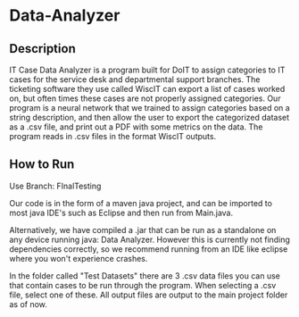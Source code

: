 # Data-Analyzer
## Description
IT Case Data Analyzer is a program built for DoIT to assign categories to IT cases for the service desk and departmental support branches. The ticketing software they use called WiscIT can export a list of cases worked on, but often times these cases are not properly assigned categories. Our program is a neural network that we trained to assign categories based on a string description, and then allow the user to export the categorized dataset as a .csv file, and print out a PDF with some metrics on the data. The program reads in .csv files in the format WiscIT outputs.
## How to Run
Use Branch: FInalTesting

Our code is in the form of a maven java project, and can be imported to most java IDE's such as Eclipse and then run from Main.java. 

Alternatively, we have compiled a .jar that can be run as a standalone on any device running java: Data Analyzer. However this is currently not finding dependencies correctly, so we recommend
running from an IDE like eclipse where you won't experience crashes.

In the folder called "Test Datasets" there are 3 .csv data files you can use that contain cases to be run through the program. When selecting a .csv file, select one of these.
All output files are output to the main project folder as of now.
